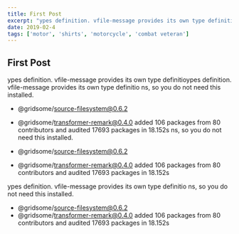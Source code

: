 ```yaml
---
title: First Post
excerpt: "ypes definition. vfile-message provides its own type definitioypes definition. vfile-message"
date: 2019-02-4
tags: ['motor', 'shirts', 'motorcycle', 'combat veteran']
---
```


## First Post

ypes definition. vfile-message provides its own type definitioypes definition. vfile-message provides its own type definitio
ns, so you do not need this installed.
+ @gridsome/source-filesystem@0.6.2
+ @gridsome/transformer-remark@0.4.0
added 106 packages from 80 contributors and audited 17693 packages in 18.152s
ns, so you do not need this installed.
+ @gridsome/source-filesystem@0.6.2

+ @gridsome/transformer-remark@0.4.0
added 106 packages from 80 contributors and audited 17693 packages in 18.152s

ypes definition. vfile-message provides its own type definitio
ns, so you do not need this installed.
+ @gridsome/source-filesystem@0.6.2
+ @gridsome/transformer-remark@0.4.0
added 106 packages from 80 contributors and audited 17693 packages in 18.152s